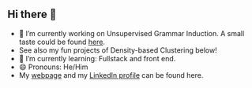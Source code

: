 ## Hi there 👋

- 🔭 I’m currently working on Unsupervised Grammar Induction. A small taste could be found <a href="https://arxiv.org/abs/2312.15321">here</a>.
-  See also my fun projects of Density-based Clustering below!
- 🌱 I’m currently learning: Fullstack and front end.
- 😄 Pronouns: He/Him
- My <a href ="https://josephpotashnik.github.io/">webpage<a> and my <a href="https://www.linkedin.com/in/joseph-potashnik-a3589a125/">LinkedIn profile</a> can be found here.
